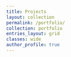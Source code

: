 ```yaml
---
title: Projects
layout: collection
permalink: /portfolio/
collection: portfolio
entries_layout: grid
classes: wide
author_profile: true
---
```

